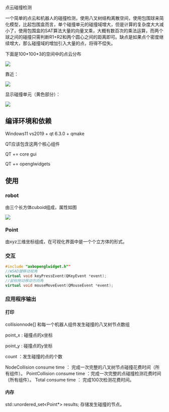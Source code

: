 点云碰撞检测

一个简单的点云和机器人的碰撞检测，使用八叉树结构离散空间，使用包围球来简化模型，比起包围盒而言，单个碰撞单元的碰撞域增大，但是计算的复杂度大大减小了，使用包围盒的SAT算法大量的向量叉乘，大概有数百次的乘法运算，而两个球之间的碰撞只需判断R1+R2和两个圆心之间的距离即可。缺点是如果点个密度继续增大，那么碰撞域的增加引入大量的点，将得不偿失。

下面是100\*100\*3的空间中的点云分布

![](file://C:\Users\17321\AppData\Roaming\marktext\images\2022-09-09-15-40-46-image.png?msec=1662710676833)

靠近：

![](file://C:\Users\17321\AppData\Roaming\marktext\images\2022-09-09-15-38-52-image.png?msec=1662710676827)

显示碰撞单元（黄色部分）：

![](file://C:\Users\17321\AppData\Roaming\marktext\images\2022-09-09-15-39-28-image.png?msec=1662710676827)

## 编译环境和依赖

Windows11 vs2019 + qt 6.3.0 + qmake

QT应该包含这两个核心组件

QT += core gui

QT += openglwidgets

## 使用

### robot

由三个长方体cuboid组成，属性如图

![](file://C:\Users\17321\AppData\Roaming\marktext\images\2022-09-09-15-46-43-image.png?msec=1662710676826)

### Point

由xyz三维坐标组成，在可视化界面中是一个个立方体的形式。

### 交互

```cpp
#include "axbopenglwidget.h""
//WSAD键移动视角
virtual void keyPressEvent(QKeyEvent *event);
//鼠标拖动移动方向角
virtual void mouseMoveEvent(QMouseEvent *event);
```

### 应用程序输出

#### 打印

collisionnode[] 和每一个机器人组件发生碰撞的八叉树节点数组

point_x : 碰撞点的x坐标

point_y : 碰撞点的y坐标

count ：发生碰撞的点的个数

NodeCollision consume time ： 完成一次完整的八叉树节点碰撞花费时间（所有组件）。
PointCollision consume time ：完成一次完整的点碰撞检测花费时间（所有组件）。
Total consume time ： 完成100次检测花费时间。

#### 内存

std::unordered_set<Point*> results; 存储发生碰撞的节点。

